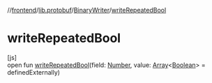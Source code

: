 //[frontend](../../../index.md)/[lib.protobuf](../index.md)/[BinaryWriter](index.md)/[writeRepeatedBool](write-repeated-bool.md)

# writeRepeatedBool

[js]\
open fun [writeRepeatedBool](write-repeated-bool.md)(field: [Number](https://kotlinlang.org/api/latest/jvm/stdlib/kotlin/-number/index.html), value: [Array](https://kotlinlang.org/api/latest/jvm/stdlib/kotlin/-array/index.html)&lt;[Boolean](https://kotlinlang.org/api/latest/jvm/stdlib/kotlin/-boolean/index.html)&gt; = definedExternally)
